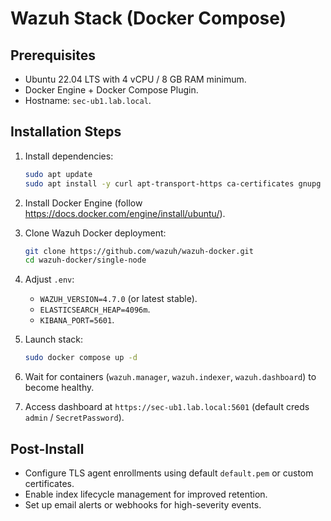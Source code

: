 # Wazuh Stack (Docker Compose)

## Prerequisites

- Ubuntu 22.04 LTS with 4 vCPU / 8 GB RAM minimum.
- Docker Engine + Docker Compose Plugin.
- Hostname: `sec-ub1.lab.local`.

## Installation Steps

1. Install dependencies:

   ```bash
   sudo apt update
   sudo apt install -y curl apt-transport-https ca-certificates gnupg
   ```
2. Install Docker Engine (follow <https://docs.docker.com/engine/install/ubuntu/>).
3. Clone Wazuh Docker deployment:

   ```bash
   git clone https://github.com/wazuh/wazuh-docker.git
   cd wazuh-docker/single-node
   ```
4. Adjust `.env`:
   - `WAZUH_VERSION=4.7.0` (or latest stable).
   - `ELASTICSEARCH_HEAP=4096m`.
   - `KIBANA_PORT=5601`.
5. Launch stack:

   ```bash
   sudo docker compose up -d
   ```
6. Wait for containers (`wazuh.manager`, `wazuh.indexer`, `wazuh.dashboard`) to become healthy.
7. Access dashboard at `https://sec-ub1.lab.local:5601` (default creds `admin` / `SecretPassword`).

## Post-Install

- Configure TLS agent enrollments using default `default.pem` or custom certificates.
- Enable index lifecycle management for improved retention.
- Set up email alerts or webhooks for high-severity events.
